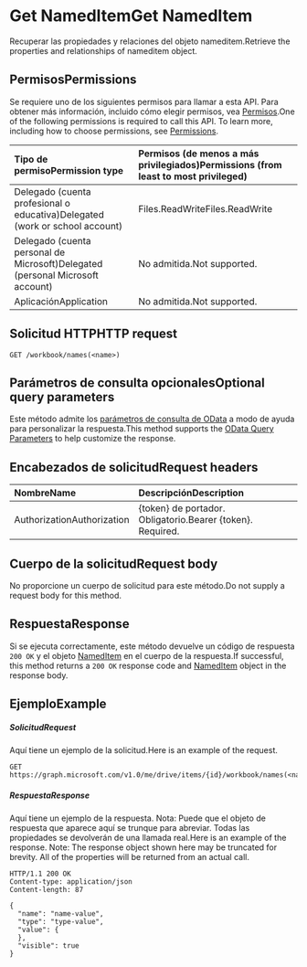 # <a name="get-nameditem"></a><span data-ttu-id="fb9ef-101">Get NamedItem</span><span class="sxs-lookup"><span data-stu-id="fb9ef-101">Get NamedItem</span></span>

<span data-ttu-id="fb9ef-102">Recuperar las propiedades y relaciones del objeto nameditem.</span><span class="sxs-lookup"><span data-stu-id="fb9ef-102">Retrieve the properties and relationships of nameditem object.</span></span>
## <a name="permissions"></a><span data-ttu-id="fb9ef-103">Permisos</span><span class="sxs-lookup"><span data-stu-id="fb9ef-103">Permissions</span></span>
<span data-ttu-id="fb9ef-p101">Se requiere uno de los siguientes permisos para llamar a esta API. Para obtener más información, incluido cómo elegir permisos, vea [Permisos](../../../concepts/permissions_reference.md).</span><span class="sxs-lookup"><span data-stu-id="fb9ef-p101">One of the following permissions is required to call this API. To learn more, including how to choose permissions, see [Permissions](../../../concepts/permissions_reference.md).</span></span>

|<span data-ttu-id="fb9ef-106">Tipo de permiso</span><span class="sxs-lookup"><span data-stu-id="fb9ef-106">Permission type</span></span>      | <span data-ttu-id="fb9ef-107">Permisos (de menos a más privilegiados)</span><span class="sxs-lookup"><span data-stu-id="fb9ef-107">Permissions (from least to most privileged)</span></span>              |
|:--------------------|:---------------------------------------------------------|
|<span data-ttu-id="fb9ef-108">Delegado (cuenta profesional o educativa)</span><span class="sxs-lookup"><span data-stu-id="fb9ef-108">Delegated (work or school account)</span></span> | <span data-ttu-id="fb9ef-109">Files.ReadWrite</span><span class="sxs-lookup"><span data-stu-id="fb9ef-109">Files.ReadWrite</span></span>    |
|<span data-ttu-id="fb9ef-110">Delegado (cuenta personal de Microsoft)</span><span class="sxs-lookup"><span data-stu-id="fb9ef-110">Delegated (personal Microsoft account)</span></span> | <span data-ttu-id="fb9ef-111">No admitida.</span><span class="sxs-lookup"><span data-stu-id="fb9ef-111">Not supported.</span></span>    |
|<span data-ttu-id="fb9ef-112">Aplicación</span><span class="sxs-lookup"><span data-stu-id="fb9ef-112">Application</span></span> | <span data-ttu-id="fb9ef-113">No admitida.</span><span class="sxs-lookup"><span data-stu-id="fb9ef-113">Not supported.</span></span> |

## <a name="http-request"></a><span data-ttu-id="fb9ef-114">Solicitud HTTP</span><span class="sxs-lookup"><span data-stu-id="fb9ef-114">HTTP request</span></span>
<!-- { "blockType": "ignored" } -->
```http
GET /workbook/names(<name>)
```
## <a name="optional-query-parameters"></a><span data-ttu-id="fb9ef-115">Parámetros de consulta opcionales</span><span class="sxs-lookup"><span data-stu-id="fb9ef-115">Optional query parameters</span></span>
<span data-ttu-id="fb9ef-116">Este método admite los [parámetros de consulta de OData](http://developer.microsoft.com/en-us/graph/docs/overview/query_parameters) a modo de ayuda para personalizar la respuesta.</span><span class="sxs-lookup"><span data-stu-id="fb9ef-116">This method supports the [OData Query Parameters](http://developer.microsoft.com/en-us/graph/docs/overview/query_parameters) to help customize the response.</span></span>

## <a name="request-headers"></a><span data-ttu-id="fb9ef-117">Encabezados de solicitud</span><span class="sxs-lookup"><span data-stu-id="fb9ef-117">Request headers</span></span>
| <span data-ttu-id="fb9ef-118">Nombre</span><span class="sxs-lookup"><span data-stu-id="fb9ef-118">Name</span></span>      |<span data-ttu-id="fb9ef-119">Descripción</span><span class="sxs-lookup"><span data-stu-id="fb9ef-119">Description</span></span>|
|:----------|:----------|
| <span data-ttu-id="fb9ef-120">Authorization</span><span class="sxs-lookup"><span data-stu-id="fb9ef-120">Authorization</span></span>  | <span data-ttu-id="fb9ef-p102">{token} de portador. Obligatorio.</span><span class="sxs-lookup"><span data-stu-id="fb9ef-p102">Bearer {token}. Required.</span></span> |

## <a name="request-body"></a><span data-ttu-id="fb9ef-123">Cuerpo de la solicitud</span><span class="sxs-lookup"><span data-stu-id="fb9ef-123">Request body</span></span>
<span data-ttu-id="fb9ef-124">No proporcione un cuerpo de solicitud para este método.</span><span class="sxs-lookup"><span data-stu-id="fb9ef-124">Do not supply a request body for this method.</span></span>

## <a name="response"></a><span data-ttu-id="fb9ef-125">Respuesta</span><span class="sxs-lookup"><span data-stu-id="fb9ef-125">Response</span></span>

<span data-ttu-id="fb9ef-126">Si se ejecuta correctamente, este método devuelve un código de respuesta `200 OK` y el objeto [NamedItem](../resources/nameditem.md) en el cuerpo de la respuesta.</span><span class="sxs-lookup"><span data-stu-id="fb9ef-126">If successful, this method returns a `200 OK` response code and [NamedItem](../resources/nameditem.md) object in the response body.</span></span>
## <a name="example"></a><span data-ttu-id="fb9ef-127">Ejemplo</span><span class="sxs-lookup"><span data-stu-id="fb9ef-127">Example</span></span>
##### <a name="request"></a><span data-ttu-id="fb9ef-128">Solicitud</span><span class="sxs-lookup"><span data-stu-id="fb9ef-128">Request</span></span>
<span data-ttu-id="fb9ef-129">Aquí tiene un ejemplo de la solicitud.</span><span class="sxs-lookup"><span data-stu-id="fb9ef-129">Here is an example of the request.</span></span>
<!-- {
  "blockType": "request",
  "name": "get_nameditem"
}-->
```http
GET https://graph.microsoft.com/v1.0/me/drive/items/{id}/workbook/names(<name>)
```
##### <a name="response"></a><span data-ttu-id="fb9ef-130">Respuesta</span><span class="sxs-lookup"><span data-stu-id="fb9ef-130">Response</span></span>
<span data-ttu-id="fb9ef-p103">Aquí tiene un ejemplo de la respuesta. Nota: Puede que el objeto de respuesta que aparece aquí se trunque para abreviar. Todas las propiedades se devolverán de una llamada real.</span><span class="sxs-lookup"><span data-stu-id="fb9ef-p103">Here is an example of the response. Note: The response object shown here may be truncated for brevity. All of the properties will be returned from an actual call.</span></span>
<!-- {
  "blockType": "response",
  "truncated": true,
  "@odata.type": "microsoft.graph.namedItem"
} -->
```http
HTTP/1.1 200 OK
Content-type: application/json
Content-length: 87

{
  "name": "name-value",
  "type": "type-value",
  "value": {
  },
  "visible": true
}
```

<!-- uuid: 8fcb5dbc-d5aa-4681-8e31-b001d5168d79
2015-10-25 14:57:30 UTC -->
<!-- {
  "type": "#page.annotation",
  "description": "Get NamedItem",
  "keywords": "",
  "section": "documentation",
  "tocPath": ""
}-->